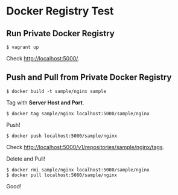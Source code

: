 Docker Registry Test
====================

Run Private Docker Registry
---------------------------

```shell
$ vagrant up
```

Check [http://localhost:5000/](http://localhost:5000/).

Push and Pull from Private Docker Registry
------------------------------------------

```shell
$ docker build -t sample/nginx sample
```

Tag with **Server Host and Port**.

```shell
$ docker tag sample/nginx localhost:5000/sample/nginx
```

Push!

```shell
$ docker push localhost:5000/sample/nginx
```

Check [http://localhost:5000/v1/repositories/sample/nginx/tags](http://localhost:5000/v1/repositories/sample/nginx/tags).

Delete and Pull!

```shell
$ docker rmi sample/nginx localhost:5000/sample/nginx
$ docker pull localhost:5000/sample/nginx
```

Good!
